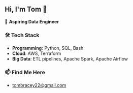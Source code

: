 ## Hi, I'm Tom 👋
🚀 **Aspiring Data Engineer**

### 🛠 Tech Stack
- **Programming:** Python, SQL, Bash
- **Cloud**: AWS, Terraform
- **Big Data**: ETL pipelines, Apache Spark, Apache Airflow

### 📫 Find Me Here
- [tombracey22@gmail.com](mailto:tombracey22@gmail.com)
<!-- - [LinkedIn](https://www.linkedin.com/in/tom-bracey-256337252/) -->
